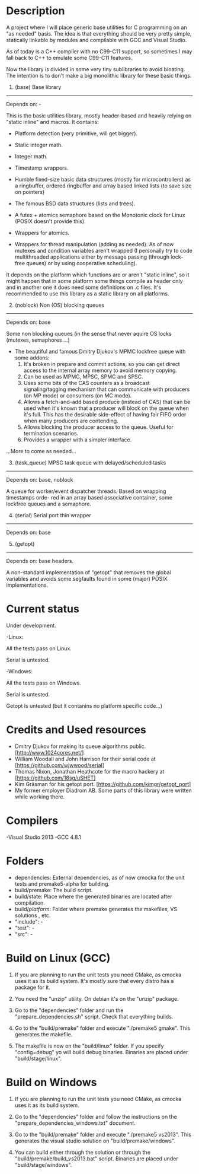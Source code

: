 Description
===========

A project where I will place generic base utilities for C programming on an
"as needed" basis. The idea is that everything should be very pretty simple,
statically linkable by modules and compilable with GCC and Visual Studio.

As of today is a C++ compiler with no C99-C11 support, so sometimes I may fall
back to C++ to emulate some C99-C11 features.

Now the library is divided in some very tiny sublibraries to avoid bloating. The
intention is to don't make a big monolithic library for these basic things.

1. (base) Base library
----------------------

Depends on: -

This is the basic utilities library, mostly header-based and heavily relying on
"static inline" and macros. It contains:

* Platform detection (very primitive, will get bigger).

* Static integer math.

* Integer math.

* Timestamp wrappers.

* Humble fixed-size basic data structures (mostly for microcontrollers) as a
 ringbuffer, ordered ringbuffer and array based linked lists
 (to save size on pointers)

* The famous BSD data structures (lists and trees).

* A futex + atomics semaphore based on the Monotonic clock for Linux (POSIX
  doesn't provide this).

* Wrappers for atomics.

* Wrappers for thread manipulation (adding as needed). As of now mutexes and
  condition variables aren't wrapped (I personally try to code multithreaded
  applications either by message passing (through lock-free queues) or by
  using cooperative scheduling).

It depends on the platform which functions are or aren't "static inline", so it
might happen that in some platform some things compile as header only and in
another one it does need some definitions on .c files. It's recommended to use
this library as a static library on all platforms.

2. (noblock) Non (OS) blocking queues
-------------------------------------

Depends on: base

Some non blocking queues (in the sense that never aquire OS locks (mutexes,
semaphores ...)

* The beautiful and famous Dmitry Djukov's MPMC lockfree queue with some addons:
  1. It's broken in prepare and commit actions, so you can get direct access to
     the internal array memory to avoid memory copying.
  2. Can be used as MPMC, MPSC, SPMC and SPSC.
  3. Uses some bits of the CAS counters as a broadcast signaling/tagging
     mechanism that can communicate with producers (on MP mode) or consumers
     (on MC mode).
  3. Allows a fetch-and-add based produce (instead of CAS) that can be used when
     it's known that a producer will block on the queue when it's full. This has
     the desirable side-effect of having fair FIFO order when many producers are
     contending.
  4. Allows blocking the producer access to the queue. Useful for termination
     scenarios.
  5. Provides a wrapper with a simpler interface.

...More to come as needed...

3. (task_queue) MPSC task queue with delayed/scheduled tasks
------------------------------------------------------------

Depends on: base, noblock

A queue for worker/event dispatcher threads. Based on wrapping timestamps orde-
red in an array based associative container, some lockfree queues and a
semaphore.

4. (serial) Serial port thin wrapper
-------------------------------------

Depends on: base

5. (getopt)
-----------

Depends on: base headers.

A non-standard implementation of "getopt" that removes the global variables and
avoids some segfaults found in some (major) POSIX implementations.

Current status
==============

Under development.

-Linux:

 All the tests pass on Linux.

 Serial is untested.

-Windows:

 All the tests pass on Windows.

 Serial is untested.

 Getopt is untested (but it contanins no platform specific code...)

Credits and Used resources
==========================

* Dmitry Djukov for making its queue algorithms public.
  [http://www.1024cores.net/]
* William Woodall and John Harrison for their serial code at
  [https://github.com/wjwwood/serial]
* Thomas Nixon, Jonathan Heathcote for the macro hackery at
  [https://github.com/18sg/uSHET]
* Kim Gräsman for his getopt port. [https://github.com/kimgr/getopt_port]
* My former employer Diadrom AB. Some parts of this library were written while
  working there.

Compilers
=================

-Visual Studio 2013
-GCC 4.8.1

Folders
=======

* dependencies: External dependencies, as of now cmocka for the unit tests and
 premake5-alpha for building.
* build/premake: The build script.
* build/state: Place where the generated binaries are located after compilation.
* build/*platform*: Folder where premake generates the makefiles, VS solutions
, etc.
* "include": -
* "test": -
* "src": -

Build on Linux (GCC)
=================

1. If you are planning to run the unit tests you need CMake, as cmocka uses it
as its build system. It's mostly sure that every distro has a package for it.

2. You need the "unzip" utility. On debian it's on the "unzip" package.

3. Go to the "dependencies" folder and run the "prepare_dependencies.sh" script.
Check that everything builds.

4. Go to the "build/premake" folder and execute "./premake5 gmake".
This generates the makefile.

5. The makefile is now on the "build/linux" folder. If you specify
"config=debug" yo will build debug binaries. Binaries are placed under
"build/stage/linux".

Build on Windows
===============

1. If you are planning to run the unit tests you need CMake, as cmocka uses it
as its build system.

2. Go to the "dependencies" folder and follow the instructions on the
"prepare_dependencies_windows.txt" document.

3. Go to the "build/premake" folder and execute "./premake5 vs2013".
This generates the visual studio solution on "build/premake/windows".

4. You can build either through the solution or through the
"build/premake/build_vs2013.bat" script. Binaries are placed under
"build/stage/windows".
